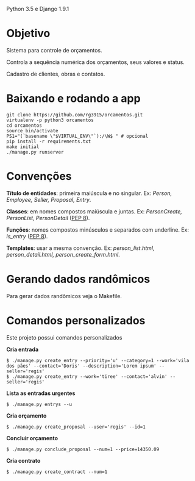 Python 3.5 e Django 1.9.1

# Objetivo

Sistema para controle de orçamentos.

Controla a sequência numérica dos orçamentos, seus valores e status.

Cadastro de clientes, obras e contatos.

# Baixando e rodando a app

	git clone https://github.com/rg3915/orcamentos.git
	virtualenv -p python3 orcamentos
	cd orcamentos
	source bin/activate
	PS1="(`basename \"$VIRTUAL_ENV\"`):/\W$ " # opcional
	pip install -r requirements.txt
	make initial
	./manage.py runserver

# Convenções

**Título de entidades**: primeira maiúscula e no singular. Ex: *Person, Employee, Seller, Proposal, Entry*.

**Classes**: em nomes compostos maiúscula e juntas. Ex: *PersonCreate, PersonList, PersonDetail* ([PEP 8][4]).

**Funções**: nomes compostos minúsculos e separados com underline. Ex: *is_entry* ([PEP 8][4]).

**Templates**: usar a mesma convenção. Ex: *person_list.html, person_detail.html, person_create_form.html*.

# Gerando dados randômicos

Para gerar dados randômicos veja o Makefile.

# Comandos personalizados

Este projeto possui comandos personalizados


**Cria entrada**

	$ ./manage.py create_entry --priority='u' --category=1 --work='vila dos pães' --contact='Doris' --description='Lorem ipsum' --seller='regis'
	$ ./manage.py create_entry --work='tiree' --contact='alvin' --seller='regis'


**Lista as entradas urgentes**

	$ ./manage.py entrys --u


**Cria orçamento**

	$ ./manage.py create_proposal --user='regis' --id=1


**Concluir orçamento**

	$ ./manage.py conclude_proposal --num=1 --price=14350.09


**Cria contrato**

	$ ./manage.py create_contract --num=1




[1]: http://django-extensions.readthedocs.org/en/latest/
[4]: http://www.python.org.br/wiki/GuiaDeEstilo
[8]: http://django-notes.blogspot.com.br/2012/07/vizualization.html
[9]: http://latexbr.blogspot.com.br/
[10]: https://bitbucket.org/pavel_calado/tikz-er2/wiki/Home
[11]: http://grandeportal.blogspot.com.br/2012/06/editando-imagens-no-imagemagick.html
[12]: http://perso.ensta-paristech.fr/~kielbasi/tikzuml/index.php?lang=en

